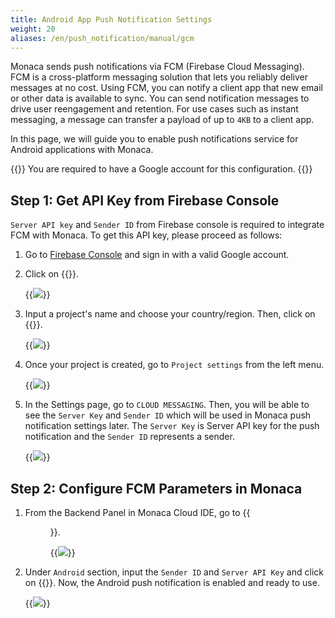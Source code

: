 ```yaml
---
title: Android App Push Notification Settings
weight: 20
aliases: /en/push_notification/manual/gcm
---
```


Monaca sends push notifications via FCM (Firebase Cloud Messaging). FCM
is a cross-platform messaging solution that lets you reliably deliver
messages at no cost. Using FCM, you can notify a client app that new
email or other data is available to sync. You can send notification
messages to drive user reengagement and retention. For use cases such as
instant messaging, a message can transfer a payload of up to `4KB` to a
client app.

In this page, we will guide you to enable push notifications service for
Android applications with Monaca.

{{<note>}}
    You are required to have a Google account for this configuration.
{{</note>}}

## Step 1: Get API Key from Firebase Console

`Server API key` and `Sender ID` from Firebase console is required to
integrate FCM with Monaca. To get this API key, please proceed as
follows:

1.  Go to [Firebase Console](https://console.firebase.google.com/) and sign in with a valid Google account.
2.  Click on {{<guilabel name="+ Add project">}}.

    {{<img src="/images/backend/gcm/1.png">}}

3.  Input a project's name and choose your country/region. Then, click
    on {{<guilabel name="CREATE PROJECT">}}.

    {{<img src="/images/backend/gcm/2.png">}}

4.  Once your project is created, go to `Project settings` from the left
    menu.

    {{<img src="/images/backend/gcm/3.png">}}

5.  In the Settings page, go to `CLOUD MESSAGING`. Then, you will be able
    to see the `Server Key` and `Sender ID` which will be used in Monaca
    push notification settings later. The `Server Key` is Server API key
    for the push notification and the `Sender ID` represents a sender.

    {{<img src="/images/backend/gcm/4.png">}}

## Step 2: Configure FCM Parameters in Monaca

1.  From the Backend Panel in Monaca Cloud IDE, go to {{<menu menu1="Push Notification" menu2="Backend Settings" menu3="Push Configuration">}}.

    {{<img src="/images/backend/gcm/5.png">}}

2.  Under `Android` section, input the `Sender ID` and `Server API Key` and
    click on {{<guilabel name="Save">}}. Now, the Android push notification is enabled and
    ready to use.

    {{<img src="/images/backend/gcm/6.png">}}

